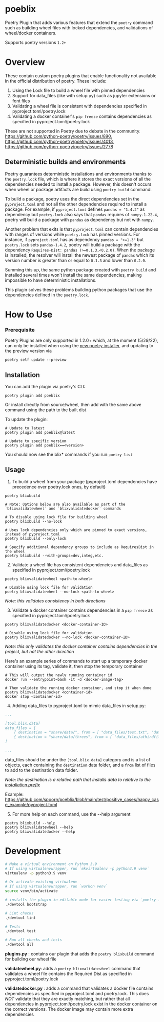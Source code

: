 # poeblix
Poetry Plugin that adds various features that extend the `poetry` command such as building wheel files with locked dependencies, and validations of wheel/docker containers.

Supports poetry versions `1.2+`

# Overview
These contain custom poetry plugins that enable functionality not available in the official distribution of poetry.  These include:

1. Using the Lock file to build a wheel file with pinned dependencies
2. Support for data_files (like with setup.py) such as jupyter extensions or font files
3. Validating a wheel file is consistent with dependencies specified in pyproject.toml/poetry.lock
4. Validating a docker container's `pip freeze` contains dependencies as specified in pyproject.toml/poetry.lock

These are not supported in Poetry due to debate in the community: https://github.com/python-poetry/poetry/issues/890, https://github.com/python-poetry/poetry/issues/4013, https://github.com/python-poetry/poetry/issues/2778

## Deterministic builds and environments

Poetry guarantees deterministic installations and environments thanks
to the `poetry.lock` file, which is where it stores the exact versions
of all the dependencies needed to install a package. However, this doesn't
occurs when wheel or package artifacts are build using `poetry build`
command.

To build a package, poetry uses the direct dependencies set in the
`pyproject.toml` and not all the other dependencies required to install
a package. For example, if `pyproject.toml` defines `pandas = "1.4.2"`
as dependency but `poetry.lock` also says that `pandas` requires of
`numpy-1.22.4`, poetry will build a package with `pandas` as dependency
but not with `numpy`.

Another problem that exits is that `pyproject.toml` can contain dependencies
with ranges of versions while `poetry.lock` has pinned versions. For instance,
if `pyproject.toml` has as dependency `pandas = ">=1.3"` but `poetry.lock`
sets `pandas-1.4.2`, poetry will build a package with the dependency
`Requires-Dist: pandas (>=0.1.3,<0.2.0)`. When the package is installed,
the resolver will install the newest package of `pandas` which its version
number is greater than or equal to `0.1.3` and lower than `0.2.0`.

Summing this up, the same python package created with `poetry build` and
installed several times won't install the same dependencies, making impossible
to have deterministic installations.

This plugin solves these problems building python packages that use the
dependencies defined in the `poetry.lock`.


# How to Use

### Prerequisite

Poetry Plugins are only supported in 1.2.0+ which, at the moment (5/29/22), can only be installed when using the [new poetry installer](https://python-poetry.org/docs/master/#installation), and updating to the preview version via

```commandline
poetry self update --preview
```

## Installation

You can add the plugin via poetry's CLI:

```commandline
poetry plugin add poeblix
```

Or install directly from source/wheel, then add with the same above command using the path to the built dist

To update the plugin:

```commandline
# Update to latest
poetry plugin add poeblix@latest

# Update to specific version
poetry plugin add poeblix==<version>
```

You should now see the blix* commands if you run `poetry list`

## Usage

1. To build a wheel from your package (pyproject.toml dependencies have precedence over poetry.lock ones, by default)

```commandline
poetry blixbuild

# Note: Options below are also available as part of the `blixvalidatewheel` and `blixvalidatedocker` commands

# To disable using lock file for building wheel
poetry blixbuild --no-lock

# Uses lock dependencies only which are pinned to exact versions, instead of pyproject.toml
poetry blixbuild --only-lock

# Specify additional dependency groups to include as RequiresDist in the wheel
poetry blixbuild --with-groups=dev,integ,etc.
```


2. Validate a wheel file has consistent dependencies and data_files as specified in pyproject.toml/poetry.lock

```commandline
poetry blixvalidatewheel <path-to-wheel>

# Disable using lock file for validation
poetry blixvalidatewheel --no-lock <path-to-wheel>
```

_Note: this validates consistency in both directions_

3. Validate a docker container contains dependencies in a `pip freeze` as specified in pyproject.toml/poetry.lock

```commandline
poetry blixvalidatedocker <docker-container-ID>

# Disable using lock file for validation
poetry blixvalidatedocker --no-lock <docker-container-ID>
```

_Note: this only validates the docker container contains dependencies in the project, but not the other direction_

Here's an example series of commands to start up a temporary docker container using its tag, validate it, then stop the temporary container

```
# This will output the newly running container id
docker run --entrypoint=bash -it -d <docker-image-tag>

# Then validate the running docker container, and stop it when done
poetry blixvalidatedocker <container-id>
docker stop <container-id>
```

4. Adding data_files to pyproject.toml to mimic data_files in setup.py:

```yaml
...

[tool.blix.data]
data_files = [
    { destination = "share/data/", from = [ "data_files/test.txt", "data_files/anotherfile" ] },
    { destination = "share/data/threes", from = [ "data_files/athirdfile" ] }
]

...
```

data_files should be under the `[tool.blix.data]` category and is a list of objects, each containing the `destination` data folder, and a `from` list of files to add to the destination data folder.

_Note: the destination is a relative path that installs data to relative to the [installation prefix](https://docs.python.org/3/distutils/setupscript.html#installing-additional-files)_

Example: https://github.com/spoorn/poeblix/blob/main/test/positive_cases/happy_case_example/pyproject.toml

5. For more help on each command, use the --help argument

```commandline
poetry blixbuild --help
poetry blixvalidatewheel --help
poetry blixvalidatedocker --help
```

# Development

```bash
# Make a virtual environment on Python 3.9
# If using virtualenvwrapper, run `mkvirtualenv -p python3.9 venv`
virtualenv -p python3.9 venv

# Or activate existing virtualenv
# If using virtualenvwrapper, run `workon venv`
source venv/bin/activate

# installs the plugin in editable mode for easier testing via `poetry install`
./devtool bootstrap

# Lint checks
./devtool lint

# Tests
./devtool test

# Run all checks and tests
./devtool all
```

**plugins.py** : contains our plugin that adds the `poetry blixbuild` command for building our wheel file

**validatewheel.py**: adds a `poetry blixvalidatewheel` command that validates a wheel file contains the Required Dist as specified in pyproject.toml/poetry.lock

**validatedocker.py** : adds a command that validates a docker file contains dependencies as specified in pyproject.toml and poetry.lock.  This does *NOT* validate that they are exactly matching, but rather that all dependencies in pyproject.toml/poetry.lock exist in the docker container on the correct versions.  The docker image may contain more extra dependencies
